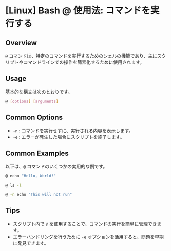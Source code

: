 # [Linux] Bash @ 使用法: コマンドを実行する

## Overview
`@` コマンドは、特定のコマンドを実行するためのシェルの機能であり、主にスクリプトやコマンドラインでの操作を簡素化するために使用されます。

## Usage
基本的な構文は次のとおりです。

```bash
@ [options] [arguments]
```

## Common Options
- `-n` : コマンドを実行せずに、実行される内容を表示します。
- `-e` : エラーが発生した場合にスクリプトを終了します。

## Common Examples
以下は、`@` コマンドのいくつかの実用的な例です。

```bash
@ echo "Hello, World!"
```

```bash
@ ls -l
```

```bash
@ -n echo "This will not run"
```

## Tips
- スクリプト内で `@` を使用することで、コマンドの実行を簡単に管理できます。
- エラーハンドリングを行うために `-e` オプションを活用すると、問題を早期に発見できます。